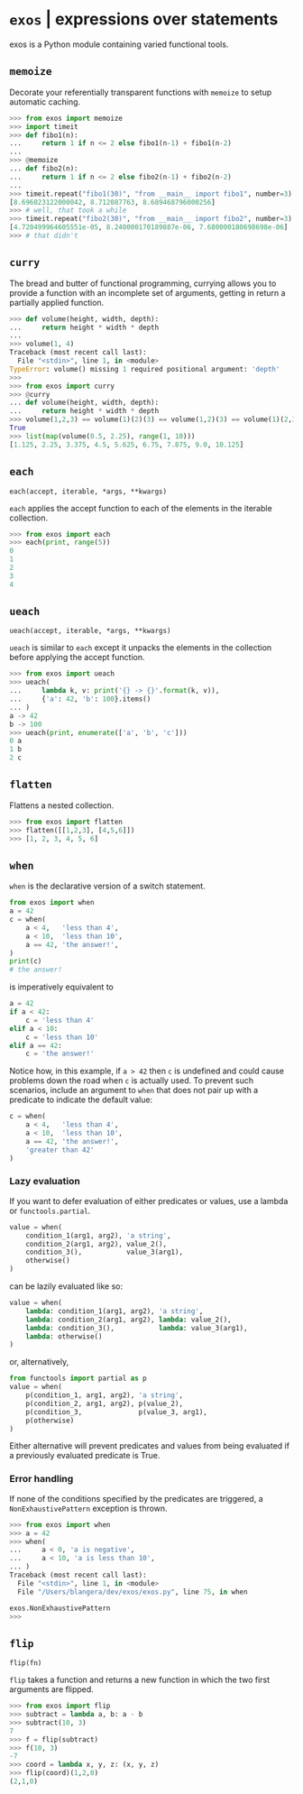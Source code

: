 # `exos` | **ex**pressions **o**ver **s**tatements

exos is a Python module containing varied functional tools.

## `memoize`

Decorate your referentially transparent functions with `memoize` to setup
automatic caching.

```python
>>> from exos import memoize
>>> import timeit
>>> def fibo1(n):
...     return 1 if n <= 2 else fibo1(n-1) + fibo1(n-2)
...
>>> @memoize
... def fibo2(n):
...     return 1 if n <= 2 else fibo2(n-1) + fibo2(n-2)
...
>>> timeit.repeat("fibo1(30)", "from __main__ import fibo1", number=3)
[8.696023122000042, 8.712087763, 8.689468796000256]
>>> # well, that took a while
>>> timeit.repeat("fibo2(30)", "from __main__ import fibo2", number=3)
[4.720499964605551e-05, 8.240000170189887e-06, 7.680000180698698e-06]
>>> # that didn't
```

## `curry`

The bread and butter of functional programming, currying allows you to provide
a function with an incomplete set of arguments, getting in return a partially
applied function.

```python
>>> def volume(height, width, depth):
...     return height * width * depth
...
>>> volume(1, 4)
Traceback (most recent call last):
  File "<stdin>", line 1, in <module>
TypeError: volume() missing 1 required positional argument: 'depth'
>>>
>>> from exos import curry
>>> @curry
... def volume(height, width, depth):
...     return height * width * depth
>>> volume(1,2,3) == volume(1)(2)(3) == volume(1,2)(3) == volume(1)(2,3) == 6
True
>>> list(map(volume(0.5, 2.25), range(1, 10)))
[1.125, 2.25, 3.375, 4.5, 5.625, 6.75, 7.875, 9.0, 10.125]
```

## `each`

`each(accept, iterable, *args, **kwargs)`

`each` applies the accept function to each of the elements in the iterable
collection.

```python
>>> from exos import each
>>> each(print, range(5))
0
1
2
3
4
```

## `ueach`

`ueach(accept, iterable, *args, **kwargs)`

`ueach` is similar to `each` except it unpacks the elements in the collection
before applying the accept function.

```python
>>> from exos import ueach
>>> ueach(
...     lambda k, v: print('{} -> {}'.format(k, v)),
...     {'a': 42, 'b': 100}.items()
... )
a -> 42
b -> 100
>>> ueach(print, enumerate(['a', 'b', 'c']))
0 a
1 b
2 c
```

## `flatten`
Flattens a nested collection.

```python
>>> from exos import flatten
>>> flatten([[1,2,3], [4,5,6]])
>>> [1, 2, 3, 4, 5, 6]
```

## `when`
`when` is the declarative version of a switch statement.

```python
from exos import when
a = 42
c = when(
    a < 4,   'less than 4',
    a < 10,  'less than 10',
    a == 42, 'the answer!',
)
print(c)
# the answer!
```
is imperatively equivalent to
```python
a = 42
if a < 42:
    c = 'less than 4'
elif a < 10:
    c = 'less than 10'
elif a == 42:
    c = 'the answer!'
```

Notice how, in this example, if `a > 42` then `c` is undefined and could cause
problems down the road when `c` is actually used. To prevent such scenarios,
include an argument to `when` that does not pair up with a predicate to
indicate the default value:
```python
c = when(
    a < 4,   'less than 4',
    a < 10,  'less than 10',
    a == 42, 'the answer!',
    'greater than 42'
)
```

### Lazy evaluation

If you want to defer evaluation of either predicates or values, use a lambda or `functools.partial`.

```python
value = when(
    condition_1(arg1, arg2), 'a string',
    condition_2(arg1, arg2), value_2(),
    condition_3(),           value_3(arg1),
    otherwise()
)
```
can be lazily evaluated like so:
```python
value = when(
    lambda: condition_1(arg1, arg2), 'a string',
    lambda: condition_2(arg1, arg2), lambda: value_2(),
    lambda: condition_3(),           lambda: value_3(arg1),
    lambda: otherwise()
)
```
or, alternatively,
```python
from functools import partial as p
value = when(
    p(condition_1, arg1, arg2), 'a string',
    p(condition_2, arg1, arg2), p(value_2),
    p(condition_3,              p(value_3, arg1),
    p(otherwise)
)
```

Either alternative will prevent predicates and values from being evaluated
if a previously evaluated predicate is True.

### Error handling

If none of the conditions specified by the predicates are triggered, a
`NonExhaustivePattern` exception is thrown.

```python
>>> from exos import when
>>> a = 42
>>> when(
...     a < 0, 'a is negative',
...     a < 10, 'a is less than 10',
... )
Traceback (most recent call last):
  File "<stdin>", line 1, in <module>
  File "/Users/blangera/dev/exos/exos.py", line 75, in when

exos.NonExhaustivePattern
>>>
```

## `flip`

`flip(fn)`

`flip` takes a function and returns a new function
in which the two first arguments are flipped.

```python
>>> from exos import flip
>>> subtract = lambda a, b: a - b
>>> subtract(10, 3)
7
>>> f = flip(subtract)
>>> f(10, 3)
-7
>>> coord = lambda x, y, z: (x, y, z)
>>> flip(coord)(1,2,0)
(2,1,0)
```
